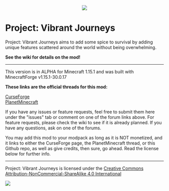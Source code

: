 <div style="text-align:center"><img src ="https://i.imgur.com/Cc6Lwpb.png" /></div>

# Project: Vibrant Journeys

Project: Vibrant Journeys aims to add some spice to survival by adding unique features scattered around the world without being overwhelming.

**See the wiki for details on the mod!**

-------------------------------------------------

This version is in ALPHA for Minecraft 1.15.1 and was built with MinecraftForge v1.15.1-30.0.17

**These links are the official threads for this mod:**

[CurseForge](https://minecraft.curseforge.com/projects/project-vibrant-journeys)  
[PlanetMinecraft](https://www.planetminecraft.com/mod/1-12-2-project-vibrant-journeys-enhance-your-world-with-new-biomes-trees-mobs-and-much-more/)

If you have any issues or feature requests, feel free to submit them here under the "issues" tab or comment on one of the forum links above.
For feature requests, please check the wiki to see if it is already planned.
If you have any questions, ask on one of the forums.

You may add this mod to your modpack as long as it is NOT monetized, and it links to either the CurseForge page, the PlanetMinecraft thread, or this Github repo, as well as give credits, then sure, go ahead. Read the license below for further info.


-------------------------------------------------

Project: Vibrant Journeys is licensed under the [Creative Commons Attribution-NonCommercial-ShareAlike 4.0 International](https://creativecommons.org/licenses/by-nc-sa/4.0/)
<div><img src ="https://i.imgur.com/MbthHUt.png?1"></div>